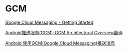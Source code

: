 # GCM

[Google Cloud Messaging - Getting Started](http://www.android-doc.com/guide/google/gcm/gs.html)

[Android推送服务(GCM)-GCM Architectural Overview翻译](http://blog.csdn.net/junjieking/article/details/8443830)

[Android 使用GCM(Google Cloud Messaging)推送消息](http://my.oschina.net/nicsun/blog/98184)
